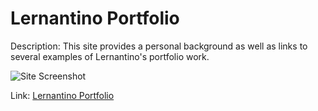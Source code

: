 # Lernantino Portfolio

Description: This site provides a personal background as well as links to several examples of Lernantino's portfolio work.

![Site Screenshot](./image/screenshot.png)

Link: [Lernantino Portfolio](https://matthale11.github.io/lernantino-portfolio/)